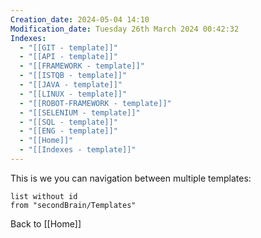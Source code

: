 ```yaml
---
Creation_date: 2024-05-04 14:10
Modification_date: Tuesday 26th March 2024 00:42:32
Indexes:
  - "[[GIT - template]]"
  - "[[API - template]]"
  - "[[FRAMEWORK - template]]"
  - "[[ISTQB - template]]"
  - "[[JAVA - template]]"
  - "[[LINUX - template]]"
  - "[[ROBOT-FRAMEWORK - template]]"
  - "[[SELENIUM - template]]"
  - "[[SQL - template]]"
  - "[[ENG - template]]"
  - "[[Home]]"
  - "[[Indexes - template]]"
---
```

This is we you can navigation between multiple templates:

```dataview
list without id
from "secondBrain/Templates"
```

Back to [[Home]]

